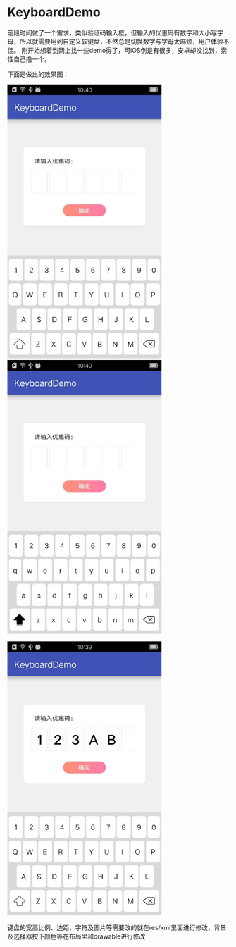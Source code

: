 # KeyboardDemo
   前段时间做了一个需求，类似验证码输入框，但输入的优惠码有数字和大小写字母，所以就需要用到自定义软键盘，不然总是切换数字与字母太麻烦，用户体验不佳。
刚开始想着到网上找一些demo得了，可iOS倒是有很多，安卓却没找到，索性自己撸一个。


下面是做出的效果图：

  ![image](https://github.com/Ouyinxiang/KeyboardDemo/blob/master/app/src/main/res/drawable-xhdpi/rendering1.jpg) 　　　
  ![image](https://github.com/Ouyinxiang/KeyboardDemo/blob/master/app/src/main/res/drawable-xhdpi/rendering2.jpg)
  
  ![image](https://github.com/Ouyinxiang/KeyboardDemo/blob/master/app/src/main/res/drawable-xhdpi/rendering3.jpg)


键盘的宽高比例、边距、字符及图片等需要改的就在res/xml里面进行修改，背景及选择器按下颜色等在布局里和drawable进行修改
